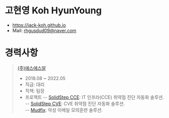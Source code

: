 # 고현영 Koh HyunYoung  
* https://jack-koh.github.io  
* Mail: rhgusdud09@naver.com  

# 경력사항  
> [(주)에스에스알](http://www.ssrinc.co.kr)  
> * 2018.08 ~ 2022.05  
> * 직급: 대리  
> * 직책: 팀장  
> * 프로젝트
  -- [SolidStep CCE](https://www.ssrinc.co.kr/solution/cce): IT 인프라(CCE) 취약점 진단 자동화 솔루션.  
  -- [SolidStep CVE](https://www.ssrinc.co.kr/solution/cve): CVE 취약점 진단 자동화 솔루션.  
  -- [Mudfix](https://www.jiransecurity.com/products/mudfix): 악성 이메일 모의훈련 솔루션.  
